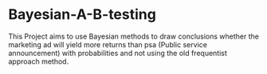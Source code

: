 # Bayesian-A-B-testing
This Project aims to use Bayesian methods to draw conclusions whether the marketing ad will yield more returns than psa (Public service announcement) with probabilities and not using the old frequentist approach method.
